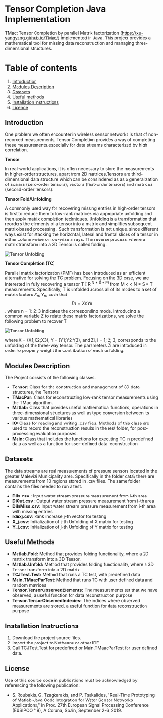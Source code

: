 # Tensor Completion Java Implementation
TMac: Tensor Completion by parallel Matrix factorization (https://xu-yangyang.github.io/TMac/)  implemented in Java.
This project provides a mathematical tool for missing data reconstruction and managing three-dimensional structures.



# Table of contents
1. [Introduction](#introduction)
2. [Modules Description](#modules)
3. [Datasets](#datasets)
4. [Useful methods](#useful)
5. [Installation Instructions](#execution)
6. [Licence](#licence)

## Introduction <a name="introduction"></a>
One problem we often encounter in wireless sensor networks is that of non-recorded measurements.
Tensor Completion provides a way of completing these measurements,especially for data streams characterized by high correlation.  


**Tensor**


In real-world applications, it is often necessary to store the measurements in higher-order structures,
apart from 2D matrices.Tensors are third-dimensional data structure which can be consindered as as a generalization of scalars (zero-order
tensors), vectors (first-order tensors) and matrices (second-order tensors).

**Tensor Fold/Unfolding**

A commonly used way for recovering missing entries in high-order tensors is first to reduce them
to low-rank matrices via appropriate unfolding and then apply matrix completion techniques.
Unfolding is a transformation that reorders the elements of a tensor into a matrix and simplifies 
subsequent matrix-based processing . Such transformation is not unique, since different ways exist for stacking the horizontal, lateral and frontal slices of a tensor in either column-wise or row-wise arrays.
The reverse process, where a matrix  transform into a 3D Tensor is called folding.

![Tensor Unfolding](https://github.com/roumpakis/TCJ/blob/master/images/Capture.PNG)



**Tensor Completion (TC)**

Parallel matrix factorization (PMF)  has been introduced as an efficient alternative for solving the TC problem.
Focusing on the 3D case, we are interested in fully recovering a tensor T <font face="Symbol">&#206;</font>
 R<sup>(N * S * P)</sup>
from M  &lt; &lt; N * S * T measurements.
Specifically, T is unfolded across all of its modes to a set of matrix factors $X_n, Y_n$, such that $$Tn = XnYn$$, where n = 1; 2; 3 indicates the corresponding
mode. Introducing a common variable Z to relate these matrix factorizations, we solve the following
problem to recover T


![Tensor Unfolding](https://github.com/roumpakis/TCJ/blob/master/images/formula.PNG)

where X = (X1;X2;X3), Y = (Y1;Y2;Y3), and Zi, i = 1; 2; 3, corresponds to the unfolding of the
three-way tensor. The parameters Zi are introduced in order to properly weight the contribution
of each unfolding.

## Modules Description <a name="modules"></a>
The Project consists of the following classes.

* **Tensor:** Class for the construction and  management of 3D data structures, the Tensors
* **TMacPar:** Class for reconstructing low-rank tensor measurements using the TMac algorithm.
* **Matlab:** Class that provides useful mathematical functions, operations in three-dimensional structures as well as type conversion between its various mathematical libraries
* **IO:**  Class for reading and writing .csv files. Methods of this class are used to record the reconstruction results in the res\ folder, for post-processing evaluation purposes.
* **Main:** Class that includes the functions for executing TC in predefined data as well as a function for  user-defined data reconstruction


## Datasets <a name="datasets"></a>
The data streams are real measurements of pressure sensors located in the greater Malevizi Municipality area. 
Specifically in the folder data\ there are measurements from 10 regions stored in .csv files. The same folder contains the files needed to run a test.

* **DiIn.csv**	: Input water stream pressure measurement from i-th area
* **DiOut.csv** : Output water stream pressure measurement from i-th area
* **DiInMiss.csv**: Input water stream pressure measurement from i-th area with missing entries
* **rdnxj.csv**: Rank increase j-th vector for testing
* **X_j.csv**: Initialization of j-th Unfolding  of X matrix for testing
* **Y_j.csv**: Initialization of j-th Unfolding  of Y matrix for testing

## Useful Methods <a name="useful"></a>

* **Matlab.Fold:** Method that provides folding functionality, where a 2D matrix  transform into a 3D Tensor.
* **Matlab.Unfold:** Method that provides folding functionality, where a 3D Tensor  transform into a 2D matrix.
* **TCJTest.Test:** Method that runs a TC test, with predefined data 
* **Main.TMaacParTest:** Method that runs TC with user defined  data and random matrices
* **Tensor.TensorObservedElements:** The measurements set that we have observed, a useful function for data reconstruction purpose
* **Tensor.TensorObservedIndecies:** The indices where observed measurements are stored, a useful function for data reconstruction purpose

## Installation Instructions <a name="execution"></a>
1. Download the project source files.
2. Import the project to Netbeans or other IDE.
3. Call TCJTest.Test for predefined or Main.TMaacParTest for user defined data.


## License <a name="licence"></a>
Use of this source code in publications must be acknowledged by referencing the following publication:

* S. Roubakis, G. Tzagkarakis, and P. Tsakalides, "Real-Time Prototyping of Matlab-Java Code Integration for Water Sensor Networks Applications," in Proc. 27th European Signal Processing Conference (EUSIPCO '19), A Coruna, Spain, September 2-6, 2019.  